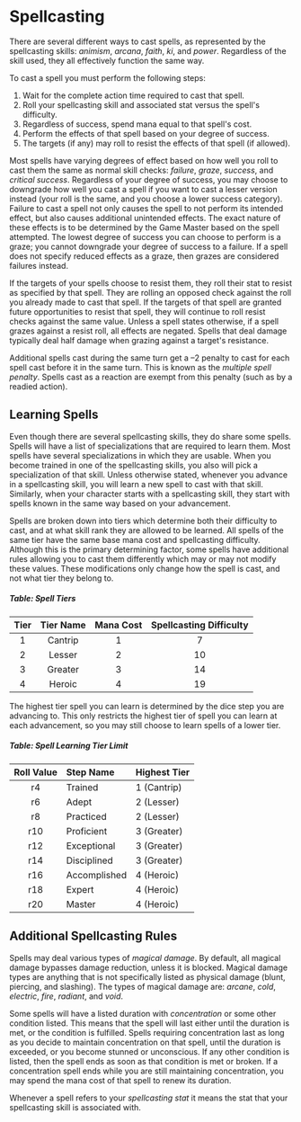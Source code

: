 # Spellcasting

There are several different ways to cast spells, as represented by the spellcasting skills: *animism*, *arcana*, *faith*, *ki*, and *power*. Regardless of the skill used, they all effectively function the same way.

To cast a spell you must perform the following steps:

1. Wait for the complete action time required to cast that spell.
2. Roll your spellcasting skill and associated stat versus the spell's difficulty.
3. Regardless of success, spend mana equal to that spell's cost.
4. Perform the effects of that spell based on your degree of success.
5. The targets (if any) may roll to resist the effects of that spell (if allowed).

Most spells have varying degrees of effect based on how well you roll to cast them the same as normal skill checks: *failure*, *graze*, *success*, and *critical success*. Regardless of your degree of success, you may choose to downgrade how well you cast a spell if you want to cast a lesser version instead (your roll is the same, and you choose a lower success category). Failure to cast a spell not only causes the spell to not perform its intended effect, but also causes additional unintended effects. The exact nature of these effects is to be determined by the Game Master based on the spell attempted. The lowest degree of success you can choose to perform is a graze; you cannot downgrade your degree of success to a failure. If a spell does not specify reduced effects as a graze, then grazes are considered failures instead.

If the targets of your spells choose to resist them, they roll their stat to resist as specified by that spell. They are rolling an opposed check against the roll you already made to cast that spell. If the targets of that spell are granted future opportunities to resist that spell, they will continue to roll resist checks against the same value. Unless a spell states otherwise, if a spell grazes against a resist roll, all effects are negated. Spells that deal damage typically deal half damage when grazing against a target's resistance.

Additional spells cast during the same turn get a –2 penalty to cast for each spell cast before it in the same turn. This is known as the *multiple spell penalty*. Spells cast as a reaction are exempt from this penalty (such as by a readied action).

## Learning Spells

Even though there are several spellcasting skills, they do share some spells. Spells will have a list of specializations that are required to learn them. Most spells have several specializations in which they are usable. When you become trained in one of the spellcasting skills, you also will pick a specialization of that skill. Unless otherwise stated, whenever you advance in a spellcasting skill, you will learn a new spell to cast with that skill. Similarly, when your character starts with a spellcasting skill, they start with spells known in the same way based on your advancement.

Spells are broken down into tiers which determine both their difficulty to cast, and at what skill rank they are allowed to be learned. All spells of the same tier have the same base mana cost and spellcasting difficulty. Although this is the primary determining factor, some spells have additional rules allowing you to cast them differently which may or may not modify these values. These modifications only change how the spell is cast, and not what tier they belong to.

##### Table: Spell Tiers
| Tier | Tier Name | Mana Cost | Spellcasting Difficulty |
|:-:|:-:|:-:|:-:|
| 1 | Cantrip | 1 | 7 |
| 2 | Lesser | 2 | 10 |
| 3 | Greater | 3 | 14 |
| 4 | Heroic | 4 | 19 |

The highest tier spell you can learn is determined by the dice step you are advancing to. This only restricts the highest tier of spell you can learn at each advancement, so you may still choose to learn spells of a lower tier.

##### Table: Spell Learning Tier Limit
| Roll Value | Step Name | Highest Tier |
|:-:|:-|:-|
| r4 | Trained | 1 (Cantrip) |
| r6 | Adept | 2 (Lesser) |
| r8 | Practiced | 2 (Lesser) |
| r10 | Proficient | 3 (Greater) |
| r12 | Exceptional | 3 (Greater) |
| r14 | Disciplined | 3 (Greater) |
| r16 | Accomplished | 4 (Heroic) |
| r18 | Expert | 4 (Heroic) |
| r20 | Master | 4 (Heroic) |

## Additional Spellcasting Rules

Spells may deal various types of *magical damage*. By default, all magical damage bypasses damage reduction, unless it is blocked. Magical damage types are anything that is not specifically listed as physical damage (blunt, piercing, and slashing). The types of magical damage are: *arcane*, *cold*, *electric*, *fire*, *radiant*, and *void*.

Some spells will have a listed duration with *concentration* or some other condition listed. This means that the spell will last either until the duration is met, or the condition is fulfilled. Spells requiring concentration last as long as you decide to maintain concentration on that spell, until the duration is exceeded, or you become stunned or unconscious. If any other condition is listed, then the spell ends as soon as that condition is met or broken. If a concentration spell ends while you are still maintaining concentration, you may spend the mana cost of that spell to renew its duration.

Whenever a spell refers to your *spellcasting stat* it means the stat that your spellcasting skill is associated with.

